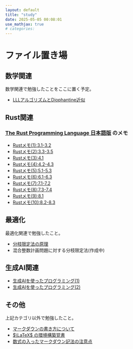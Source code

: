 ```yaml
---
layout: default
title: "study"
date: 2025-05-05 00:08:01
use_mathjax: true
# categories:
---
```


# ファイル置き場

## 数学関連

数学関連で勉強したことをここに置く予定。

- [LLLアルゴリズムとDiophantine近似](./math/2025-05-04-llltodiophantine.html)

## Rust関連

### [The Rust Programming Language 日本語版](https://doc.rust-jp.rs/book-ja/title-page.html) のメモ

- [Rustメモ(1):3.1-3.2](./others/2025-05-18-rust1.html)
- [Rustメモ(2):3.3-3.5](./others/2025-05-19-rust2.html)
- [Rustメモ(3):4.1](./others/2025-05-21-rust3.html)
- [Rustメモ(4):4.2-4.3](./others/2025-05-25-rust4.html)
- [Rustメモ(5):5.1-5.3](./others/2025-05-26-rust5.html)
- [Rustメモ(6):6.1-6.3](./others/2025-05-28-rust6.html)
- [Rustメモ(7):7.1-7.2](./others/2025-05-30-rust7.html)
- [Rustメモ(8):7.3-7.4](./others/2025-06-02-rust8.html)
- [Rustメモ(9):8.1](./others/2025-06-04-rust9.html)
- [Rustメモ(10):8.2-8.3](./others/2025-06-05-rust10.html)

## 最適化

最適化関連で勉強したこと。

- [分枝限定法の原理](./OPT/2025-05-04-bandbprinciple.html)
- 混合整数計画問題に対する分枝限定法(作成中) <!-- [混合整数計画問題に対する分枝限定法](./OPT/2025-05-03-bandb.html) -->

## 生成AI関連
- [生成AIを使ったプログラミング(1)](./others/2025-06-22-generateai1.html)
- [生成AIを使ったプログラミング(2)](./others/2025-06-22-generateai2.html)

## その他

上記カテゴリ以外で勉強したこと。

- [マークダウンの書き方について](./others/markdown_test.html)
- [$\LaTeX$ の環境構築覚書](./others/2025-05-03-settinglatex.html)
- [数式の入ったマークダウン記法の注意点](./others/2025-05-05-markdownincludemath.html)